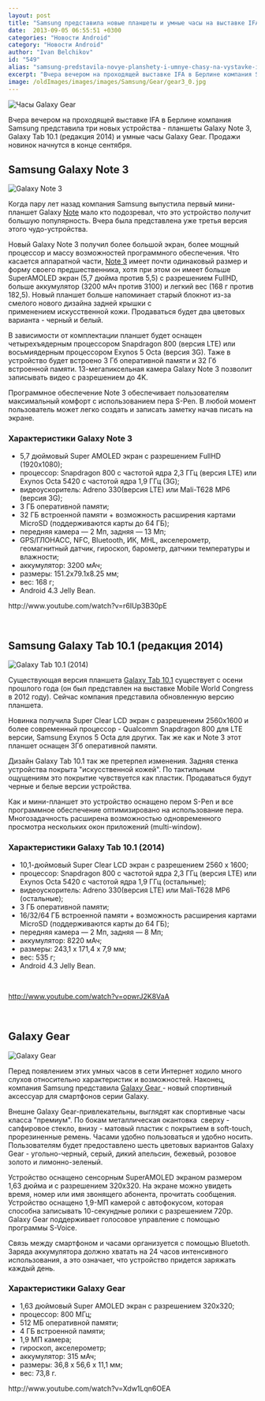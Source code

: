 ```yaml
---
layout: post
title: "Samsung представила новые планшеты и умные часы на выставке IFA"
date:  2013-09-05 06:55:51 +0300
categories: "Новости Android"
category: "Новости Android"
author: "Ivan Belchikov"
id: "549"
alias: "samsung-predstavila-novye-planshety-i-umnye-chasy-na-vystavke-ifa"
excerpt: "Вчера вечером на проходящей выставке IFA в Берлине компания Samsung представила три новых устройства - планшеты Galaxy Note 3, Galaxy Tab 10.1 (редакция 2014) и умные часы Galaxy Gear. Продажи новинок начнутся в конце сентября."
image: /oldImages/images/images/Samsung/Gear/gear3_0.jpg
---
```

<img src="/oldImages/images/images/Samsung/Gear/gear3_0.jpg" alt="Часы Galaxy Gear" />

Вчера вечером на проходящей выставке IFA в Берлине компания Samsung представила три новых устройства - планшеты Galaxy Note 3, Galaxy Tab 10.1 (редакция 2014) и умные часы Galaxy Gear. Продажи новинок начнутся в конце сентября.


<h2>Samsung Galaxy Note 3</h2>
<img src="/oldImages/images/images/Samsung/note3/note7.jpg" alt="Galaxy Note 3" />

Когда пару лет назад компания Samsung выпустила первый мини-планшет Galaxy <a href="index.php?option=com_content&amp;view=article&amp;id=513&amp;catid=8&amp;Itemid=102">Note</a> мало кто подозревал, что это устройство получит большую популярность. Вчера была представлена уже третья версия этого чудо-устройства.

Новый Galaxy Note 3 получил более большой экран, более мощный процессор и массу возможностей программного обеспечения. Что касается аппаратной части, <a href="index.php?option=com_content&amp;view=article&amp;id=503&amp;catid=8&amp;Itemid=102">Note 3</a> имеет почти одинаковый размер и форму своего предшественника, хотя при этом он имеет больше SuperAMOLED экран (5,7 дюйма против 5,5) с разрешением FullHD, больше аккумулятор (3200 мАч против 3100) и легкий вес (168 г против 182,5). Новый планшет больше напоминает старый блокнот из-за смелого нового дизайна задней крышки с применением искусственной кожи. Продаваться будет два цветовых варианта - черный и белый.

В зависимости от комплектации планшет будет оснащен четырехъядерным процессором Snapdragon 800 (версия LTE) или восьмиядерным процессором Exynos 5 Octa (версия 3G). Таже в устройство будет встроено 3 Гб оперативной памяти и 32 Гб встроенной памяти. 13-мегапиксельная камера Galaxy Note 3 позволит записывать видео с разрешением до 4K.

Программное обеспечение Note 3 обеспечивает пользователям максимальный комфорт с использованием пера S-Pen. В любой момент пользователь может легко создать и записать заметку начав писать на экране.

<h3>Характеристики Galaxy Note 3</h3>
<ul>
<li>5,7 дюймовый Super AMOLED экран с разрешением FullHD (1920x1080);</li>
<li>процессор: Snapdragon 800 с частотой ядра 2,3 ГГц (версия LTE) или Exynos Octa 5420 с частотой ядра 1,9 ГГц (3G);</li>
<li>видеоускоритель: Adreno 330(версия LTE) или Mali-T628 MP6 (версия 3G);</li>
<li>3 ГБ оперативной памяти;</li>
<li>32 ГБ встроенной памяти + возможность расширения картами MicroSD (поддерживаются карты до 64 ГБ);</li>
<li>передняя камера — 2 Мп, задняя — 13 Мп;</li>
<li>GPS/ГЛОНАСС, NFC, Bluetooth, ИК, MHL, акселерометр, геомагнитный датчик, гироскоп, барометр, датчики температуры и влажности;</li>
<li>аккумулятор: 3200 мАч;</li>
<li>размеры: 151.2x79.1x8.25 мм;</li>
<li>вес: 168 г;</li>
<li>Android 4.3 Jelly Bean.</li>
</ul>
http://www.youtube.com/watch?v=r6IUp3B30pE

 

<h2>Samsung Galaxy Tab 10.1 (редакция 2014)</h2>
<img src="/oldImages/images/images/Samsung/Tab10/tablet7.jpg" alt="Galaxy Tab 10.1 (2014)" />

Существующая версия планшета <a href="index.php?option=com_content&amp;view=article&amp;id=248&amp;catid=8&amp;Itemid=102">Galaxy Tab 10.1</a> существует с осени прошлого года (он был представлен на выставке Mobile World Congress в 2012 году). Сейчас компания представила обновленную версию планшета.

Новинка получила Super Clear LCD экран с разрешенеим 2560x1600 и более современный процессор - Qualcomm Snapdragon 800 для LTE версии, Samsung Exynos 5 Octa для других. Так же как и Note 3 этот планшет оснащен 3Гб оперативной памяти.

Дизайн Galaxy Tab 10.1 так же претерпел изменения. Задняя стенка устройства покрыта "искусственной кожей". По тактильным ощущениям это покрытие чувствуется как пластик. Продаваться будут черные и белые версии устройства.

Как и мини-планшет это устройство оснащено пером S-Pen и все программное обеспечение оптимизировано на использование пера. Многозадачность расширена возможностью одновременного просмотра нескольких окон приложений (multi-window).

<h3>Характеристики Galaxy Tab 10.1 (2014)</h3>
<ul>
<li>10,1-дюймовый Super Clear LCD экран с разрешением 2560 х 1600; </li>
<li>процессор: Snapdragon 800 с частотой ядра 2,3 ГГц (версия LTE) или Exynos Octa 5420 с частотой ядра 1,9 ГГц (остальные);</li>
<li>видеоускоритель: Adreno 330(версия LTE) или Mali-T628 MP6 (остальные);</li>
<li>3 ГБ оперативной памяти;</li>
<li>16/32/64 ГБ встроенной памяти + возможность расширения картами MicroSD (поддерживаются карты до 64 ГБ);</li>
<li>передняя камера — 2 Мп, задняя — 8 Мп;</li>
<li>аккумулятор: 8220 мАч;</li>
<li>размеры: 243,1 х 171,4 х 7,9 мм;</li>
<li>вес: 535 г;</li>
<li>Android 4.3 Jelly Bean.</li>
</ul>
 

http://www.youtube.com/watch?v=opwrJ2K8VaA

 

<h2>Galaxy Gear</h2>
<img src="/oldImages/images/images/Samsung/Gear/gear11_0.jpg" alt="Galaxy Gear" />

Перед появлением этих умных часов в сети Интернет ходило много слухов относительно характеристик и возможностей. Наконец, компания Samsung представила <a href="index.php?option=com_content&amp;view=article&amp;id=544&amp;catid=8&amp;Itemid=102">Galaxy Gear </a>- новый спортивный аксессуар для смартфонов серии Galaxy.

Внешне Galaxy Gear-привлекательны, выглядят как спортивные часы класса "премиум". По бокам металлическая окантовка  сверху - сапфировое стекло, внизу - матовый пластик с покрытием в soft-touch, прорезиненные ремень. Часами удобно пользоваться и удобно носить. Пользователям будет предоставлено шесть цветовых вариантов Galaxy Gear - угольно-черный, серый, дикий апельсин, бежевый, розовое золото и лимонно-зеленый.

Устройство оснащено сенсорным SuperAMOLED экраном размером 1,63 дюйма и с разрешением 320x320. На экране можно увидеть время, номер или имя звонящего абонента, прочитать сообщения. Устройство оснащено 1,9-МП камерой с автофокусом, которая способна записывать 10-секундные ролики с разрешением 720p. Galaxy Gear поддерживает голосовое управление с помощью программы S-Voice.

Связь между смартфоном и часами организуется с помощью Bluetoth. Заряда аккумулятора должно хватать на 24 часов интенсивного использования, а это означает, что устройство придется заряжать каждый день.

<h3>Характеристики Galaxy Gear</h3>
<ul>
<li>1,63 дюймовый Super AMOLED экран с разрешением 320х320; </li>
<li>процессор: 800 МГц;</li>
<li>512 МБ оперативной памяти;</li>
<li>4 ГБ встроенной памяти;</li>
<li>1,9 МП камера;</li>
<li>гироскоп, акселерометр;</li>
<li>аккумулятор: 315 мАч;</li>
<li>размеры: 36,8 x 56,6 x 11,1 мм;</li>
<li>вес: 73,8 г.</li>
</ul>
http://www.youtube.com/watch?v=Xdw1Lqn6OEA
